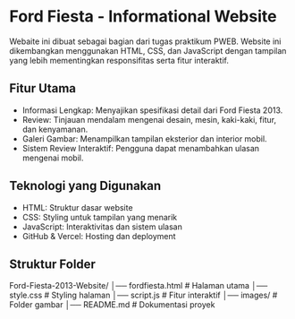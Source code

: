 # Ford Fiesta - Informational Website

Webaite ini dibuat sebagai bagian dari tugas praktikum PWEB. Website ini dikembangkan menggunakan HTML, CSS, dan JavaScript dengan tampilan yang lebih mementingkan responsifitas serta fitur interaktif.

## Fitur Utama
- Informasi Lengkap: Menyajikan spesifikasi detail dari Ford Fiesta 2013.
- Review: Tinjauan mendalam mengenai desain, mesin, kaki-kaki, fitur, dan kenyamanan.
- Galeri Gambar: Menampilkan tampilan eksterior dan interior mobil.
- Sistem Review Interaktif: Pengguna dapat menambahkan ulasan mengenai mobil.

## Teknologi yang Digunakan
- HTML: Struktur dasar website
- CSS: Styling untuk tampilan yang menarik
- JavaScript: Interaktivitas dan sistem ulasan
- GitHub & Vercel: Hosting dan deployment

## Struktur Folder
Ford-Fiesta-2013-Website/
│── fordfiesta.html          # Halaman utama
│── style.css           # Styling halaman
│── script.js           # Fitur interaktif
│── images/             # Folder gambar
│── README.md           # Dokumentasi proyek

